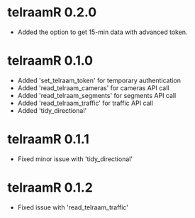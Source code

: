 # telraamR 0.2.0

-   Added the option to get 15-min data with advanced token.

# telraamR 0.1.0

-   Added 'set_telraam_token' for temporary authentication 
-   Added 'read_telraam_cameras' for cameras API call
-   Added 'read_telraam_segments' for segments API call
-   Added 'read_telraam_traffic' for traffic API call
-   Added 'tidy_directional'

# telraamR 0.1.1

-   Fixed minor issue with 'tidy_directional'

# telraamR 0.1.2

-   Fixed issue with 'read_telraam_traffic'
